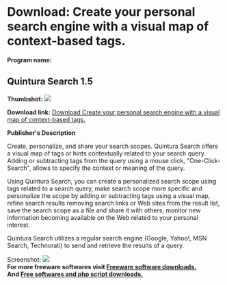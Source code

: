 # Download: Create your personal search engine with a visual map of context-based tags.

**Program name:**

## Quintura Search 1.5

  
**Thumbshot:** ![](http://www.freewarefiles.com/screenshot/quinturasearch_md.gif)   
  
**Download link:** [Download Create your personal search engine with a visual map of context-based tags.](http://freesoftwares.boysofts.com/Quintura-Search_program_16859.html)  
  


**Publisher's Description**  
  


Create, personalize, and share your search scopes. Quintura Search offers a visual map of tags or hints contextually related to your search query. Adding or subtracting tags from the query using a mouse click, "One-Click-Search", allows to specify the context or meaning of the query. 

Using Quintura Search, you can create a personalized search scope using tags related to a search query, make search scope more specific and personalize the scope by adding or subtracting tags using a visual map, refine search results removing search links or Web sites from the result list, save the search scope as a file and share it with others, monitor new information becoming available on the Web related to your personal interest. 

Quintura Search utilizes a regular search engine (Google, Yahoo!, MSN Search, Technorati) to send and retrieve the results of a query. 

  
  
Screenshot: ![](http://www.freewarefiles.com/screenshot/quinturasearch.gif)   
**For more freeware softwares visit [Freeware software downloads.](http://freesoftwares.boysofts.com/)**   
**And [Free softwares and php script downloads.](http://www.boysofts.com/)**
